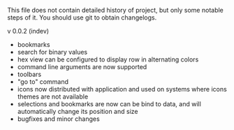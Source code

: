 This file does not contain detailed history of project, but only some notable steps of it. You should use git to
obtain changelogs.


v 0.0.2 (indev)
-   bookmarks
-   search for binary values
-   hex view can be configured to display row in alternating colors
-   command line arguments are now supported
-   toolbars
-   "go to" command
-   icons now distributed with application and used on systems where icons themes are not available
-   selections and bookmarks are now can be bind to data, and will automatically change its position and size
-   bugfixes and minor changes

